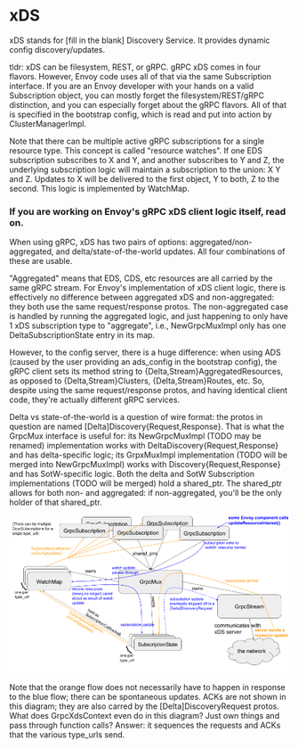 # xDS

xDS stands for [fill in the blank] Discovery Service. It provides dynamic config discovery/updates.

tldr: xDS can be filesystem, REST, or gRPC. gRPC xDS comes in four flavors.
However, Envoy code uses all of that via the same Subscription interface.
If you are an Envoy developer with your hands on a valid Subscription object,
you can mostly forget the filesystem/REST/gRPC distinction, and you can
especially forget about the gRPC flavors. All of that is specified in the
bootstrap config, which is read and put into action by ClusterManagerImpl.

Note that there can be multiple active gRPC subscriptions for a single resource
type. This concept is called "resource watches". If one EDS subscription
subscribes to X and Y, and another subscribes to Y and Z, the underlying
subscription logic will maintain a subscription to the union: X Y and Z. Updates
to X will be delivered to the first object, Y to both, Z to the second. This
logic is implemented by WatchMap.

### If you are working on Envoy's gRPC xDS client logic itself, read on.

When using gRPC, xDS has two pairs of options: aggregated/non-aggregated, and
delta/state-of-the-world updates. All four combinations of these are usable.

"Aggregated" means that EDS, CDS, etc resources are all carried by the same gRPC stream.
For Envoy's implementation of xDS client logic, there is effectively no difference
between aggregated xDS and non-aggregated: they both use the same request/response protos. The
non-aggregated case is handled by running the aggregated logic, and just happening to only have 1
xDS subscription type to "aggregate", i.e., NewGrpcMuxImpl only has one
DeltaSubscriptionState entry in its map.

However, to the config server, there is a huge difference: when using ADS (caused
by the user providing an ads_config in the bootstrap config), the gRPC client sets
its method string to {Delta,Stream}AggregatedResources, as opposed to {Delta,Stream}Clusters,
{Delta,Stream}Routes, etc. So, despite using the same request/response protos,
and having identical client code, they're actually different gRPC services.

Delta vs state-of-the-world is a question of wire format: the protos in question are named
[Delta]Discovery{Request,Response}. That is what the GrpcMux interface is useful for: its
NewGrpcMuxImpl (TODO may be renamed) implementation works with DeltaDiscovery{Request,Response} and has
delta-specific logic; its GrpxMuxImpl implementation (TODO will be merged into NewGrpcMuxImpl) works with Discovery{Request,Response}
and has SotW-specific logic. Both the delta and SotW Subscription implementations (TODO will be merged) hold a shared_ptr<GrpcMux>.
The shared_ptr allows for both non- and aggregated: if non-aggregated, you'll be the only holder of that shared_ptr.

![xDS_code_diagram_june2019](xDS_code_diagram_june2019.png)

Note that the orange flow does not necessarily have to happen in response to the blue flow; there can be spontaneous updates. ACKs are not shown in this diagram; they are also carred by the [Delta]DiscoveryRequest protos.
What does GrpcXdsContext even do in this diagram? Just own things and pass through function calls? Answer: it sequences the requests and ACKs that the various type_urls send.
